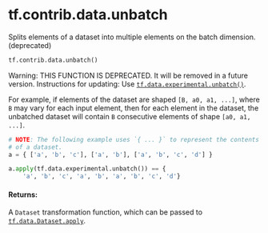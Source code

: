 <div itemscope itemtype="http://developers.google.com/ReferenceObject">
<meta itemprop="name" content="tf.contrib.data.unbatch" />
<meta itemprop="path" content="Stable" />
</div>

# tf.contrib.data.unbatch

Splits elements of a dataset into multiple elements on the batch dimension. (deprecated)

``` python
tf.contrib.data.unbatch()
```

<!-- Placeholder for "Used in" -->

Warning: THIS FUNCTION IS DEPRECATED. It will be removed in a future version.
Instructions for updating:
Use <a href="../../../tf/data/experimental/unbatch.md"><code>tf.data.experimental.unbatch()</code></a>.

For example, if elements of the dataset are shaped `[B, a0, a1, ...]`,
where `B` may vary for each input element, then for each element in the
dataset, the unbatched dataset will contain `B` consecutive elements
of shape `[a0, a1, ...]`.

```python
# NOTE: The following example uses `{ ... }` to represent the contents
# of a dataset.
a = { ['a', 'b', 'c'], ['a', 'b'], ['a', 'b', 'c', 'd'] }

a.apply(tf.data.experimental.unbatch()) == {
    'a', 'b', 'c', 'a', 'b', 'a', 'b', 'c', 'd'}
```

#### Returns:

A `Dataset` transformation function, which can be passed to
<a href="../../../tf/data/Dataset.md#apply"><code>tf.data.Dataset.apply</code></a>.
